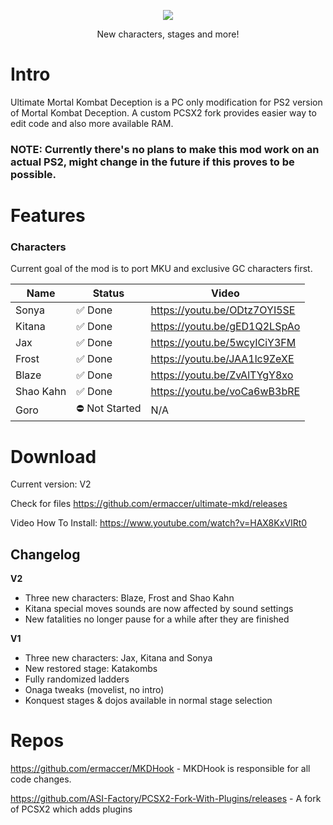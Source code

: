 ﻿<p align="center"><img src=https://i.imgur.com/Hjf4Gsg.png></p>

<p align="center">New characters, stages and more!</p>


# Intro

Ultimate Mortal Kombat Deception is a PC only modification for PS2 version of Mortal Kombat Deception. A custom PCSX2 fork provides easier way to edit code and also more available RAM.

### NOTE: Currently there's no plans to make this mod work on an actual PS2, might change in the future if this proves to be possible.

# Features

### Characters

Current goal of the mod is to port MKU and exclusive GC characters first.

| Name | Status | Video |
|       ---       |       ---       |      ---       |
| Sonya | ✅ Done | https://youtu.be/ODtz7OYI5SE |
| Kitana | ✅ Done | https://youtu.be/gED1Q2LSpAo |
| Jax | ✅ Done | https://youtu.be/5wcyICiY3FM |
| Frost | ✅ Done| https://youtu.be/JAA1lc9ZeXE |
| Blaze | ✅ Done| https://youtu.be/ZvAlTYgY8xo |
| Shao Kahn | ✅ Done | https://youtu.be/voCa6wB3bRE |
| Goro | ⛔ Not Started | N/A |



# Download


Current version: V2

Check for files https://github.com/ermaccer/ultimate-mkd/releases

Video How To Install: https://www.youtube.com/watch?v=HAX8KxVIRt0

## Changelog


**V2**
 - Three new characters: Blaze, Frost and Shao Kahn
 - Kitana special moves sounds are now affected by sound settings
 - New fatalities no longer pause for a while after they are finished

**V1**
 - Three new characters: Jax, Kitana and Sonya
 - New restored stage: Katakombs
 - Fully randomized ladders
 - Onaga tweaks (movelist, no intro)
 - Konquest stages & dojos available in normal stage selection

# Repos
https://github.com/ermaccer/MKDHook - MKDHook is responsible for all code changes.

https://github.com/ASI-Factory/PCSX2-Fork-With-Plugins/releases - A fork of PCSX2 which adds plugins